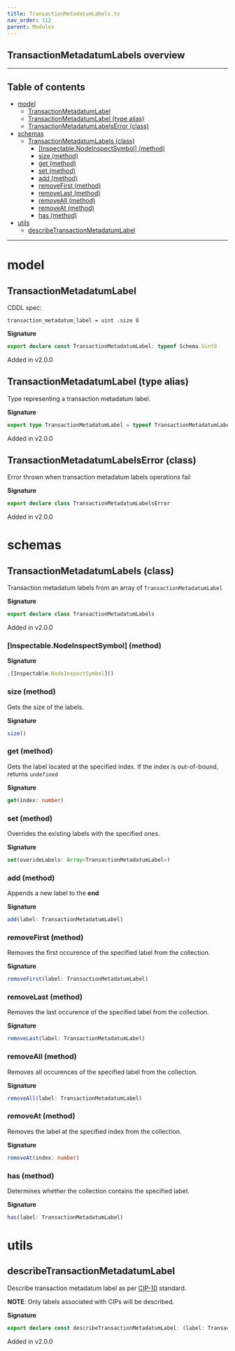 ```yaml
---
title: TransactionMetadatumLabels.ts
nav_order: 112
parent: Modules
---
```


## TransactionMetadatumLabels overview

---

<h2 class="text-delta">Table of contents</h2>

- [model](#model)
  - [TransactionMetadatumLabel](#transactionmetadatumlabel)
  - [TransactionMetadatumLabel (type alias)](#transactionmetadatumlabel-type-alias)
  - [TransactionMetadatumLabelsError (class)](#transactionmetadatumlabelserror-class)
- [schemas](#schemas)
  - [TransactionMetadatumLabels (class)](#transactionmetadatumlabels-class)
    - [[Inspectable.NodeInspectSymbol] (method)](#inspectablenodeinspectsymbol-method)
    - [size (method)](#size-method)
    - [get (method)](#get-method)
    - [set (method)](#set-method)
    - [add (method)](#add-method)
    - [removeFirst (method)](#removefirst-method)
    - [removeLast (method)](#removelast-method)
    - [removeAll (method)](#removeall-method)
    - [removeAt (method)](#removeat-method)
    - [has (method)](#has-method)
- [utils](#utils)
  - [describeTransactionMetadatumLabel](#describetransactionmetadatumlabel)

---

# model

## TransactionMetadatumLabel

CDDL spec:

```
transaction_metadatum_label = uint .size 8
```

**Signature**

```ts
export declare const TransactionMetadatumLabel: typeof Schema.Uint8
```

Added in v2.0.0

## TransactionMetadatumLabel (type alias)

Type representing a transaction metadatum label.

**Signature**

```ts
export type TransactionMetadatumLabel = typeof TransactionMetadatumLabel.Type
```

Added in v2.0.0

## TransactionMetadatumLabelsError (class)

Error thrown when transaction metadatum labels operations fail

**Signature**

```ts
export declare class TransactionMetadatumLabelsError
```

Added in v2.0.0

# schemas

## TransactionMetadatumLabels (class)

Transaction metadatum labels from an array of `TransactionMetadatumLabel`

**Signature**

```ts
export declare class TransactionMetadatumLabels
```

Added in v2.0.0

### [Inspectable.NodeInspectSymbol] (method)

**Signature**

```ts
;[Inspectable.NodeInspectSymbol]()
```

### size (method)

Gets the size of the labels.

**Signature**

```ts
size()
```

### get (method)

Gets the label located at the specified index. If the index is out-of-bound,
returns `undefined`

**Signature**

```ts
get(index: number)
```

### set (method)

Overrides the existing labels with the specified ones.

**Signature**

```ts
set(overideLabels: Array<TransactionMetadatumLabel>)
```

### add (method)

Appends a new label to the **end**

**Signature**

```ts
add(label: TransactionMetadatumLabel)
```

### removeFirst (method)

Removes the first occurence of the specified label from the collection.

**Signature**

```ts
removeFirst(label: TransactionMetadatumLabel)
```

### removeLast (method)

Removes the last occurence of the specified label from the collection.

**Signature**

```ts
removeLast(label: TransactionMetadatumLabel)
```

### removeAll (method)

Removes all occurences of the specified label from the collection.

**Signature**

```ts
removeAll(label: TransactionMetadatumLabel)
```

### removeAt (method)

Removes the label at the specified index from the collection.

**Signature**

```ts
removeAt(index: number)
```

### has (method)

Determines whether the collection contains the specified label.

**Signature**

```ts
has(label: TransactionMetadatumLabel)
```

# utils

## describeTransactionMetadatumLabel

Describe transaction metadatum label as per
[CIP-10](https://github.com/cardano-foundation/CIPs/blob/master/CIP-0010/registry.json) standard.

**NOTE**: Only labels associated with CIPs will be described.

**Signature**

```ts
export declare const describeTransactionMetadatumLabel: (label: TransactionMetadatumLabel) => string | undefined
```

Added in v2.0.0
